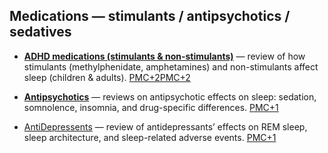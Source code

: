 ## Medications — stimulants / antipsychotics / sedatives

- **[ADHD medications (stimulants & non-stimulants)](Medications/ADHD-Medications)** — review of how stimulants (methylphenidate, amphetamines) and non-stimulants affect sleep (children & adults). [PMC+2PMC+2](https://pmc.ncbi.nlm.nih.gov/articles/PMC3441938/?utm_source=chatgpt.com)
    
- **[Antipsychotics](Medications/Antipsychotics)** — reviews on antipsychotic effects on sleep: sedation, somnolence, insomnia, and drug-specific differences. [PMC+1](https://pmc.ncbi.nlm.nih.gov/articles/PMC10333591/?utm_source=chatgpt.com)
    
- [AntiDepressents](Medications/AntiDepressents) — review of antidepressants’ effects on REM sleep, sleep architecture, and sleep-related adverse events. [PMC+1](https://pmc.ncbi.nlm.nih.gov/articles/PMC5548844/?utm_source=chatgpt.com)
